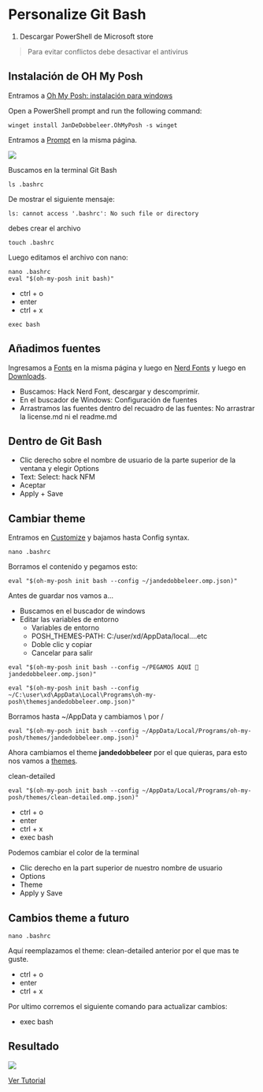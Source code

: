 # Personalize Git Bash 
1. Descargar PowerShell de Microsoft store 

> Para evitar conflictos debe desactivar el antivirus  


## Instalación de OH My Posh  

Entramos a [Oh My Posh: instalación para windows](https://ohmyposh.dev/docs/installation/windows)

Open a PowerShell prompt and run the following command:
```shell
winget install JanDeDobbeleer.OhMyPosh -s winget
```

Entramos a [Prompt](https://ohmyposh.dev/docs/installation/prompt) en la misma página. 

![](https://i.postimg.cc/GtGG7bPD/elegir-bash.png)

Buscamos en la terminal Git  Bash
```shell
ls .bashrc
```

De mostrar el siguiente mensaje: 
```shell
ls: cannot access '.bashrc': No such file or directory
```

debes crear el archivo
```shell
touch .bashrc
```

Luego editamos el archivo con nano: 
```shell
nano .bashrc
eval "$(oh-my-posh init bash)"
```
- ctrl + o 
- enter 
- ctrl + x

```shell
exec bash 
```

## Añadimos fuentes 

Ingresamos a [Fonts](https://ohmyposh.dev/docs/installation/fonts) en la misma página y luego en [Nerd Fonts](https://www.nerdfonts.com/) y luego en [Downloads](https://www.nerdfonts.com/font-downloads). 

- Buscamos:  Hack Nerd Font, descargar y descomprimir.
- En el buscador de Windows: Configuración de fuentes 
- Arrastramos las fuentes dentro del recuadro de las fuentes: No arrastrar la license.md ni el readme.md

## Dentro de Git Bash 
- Clic derecho sobre el nombre de usuario de la parte superior de la ventana y elegir Options 
- Text: Select: hack NFM
- Aceptar 
- Apply + Save

## Cambiar theme 

Entramos en [Customize](https://ohmyposh.dev/docs/installation/customize) y bajamos hasta Config syntax. 

```shell
nano .bashrc
```
Borramos el contenido y pegamos esto: 

```shell
eval "$(oh-my-posh init bash --config ~/jandedobbeleer.omp.json)"
```

Antes de guardar nos vamos a... 
- Buscamos en el buscador de windows 
- Editar las variables de entorno
	- Variables de entorno 
	- POSH_THEMES-PATH: C:/user/xd/AppData/local....etc
	- Doble clic y copiar 
	- Cancelar para salir 

```shell
eval "$(oh-my-posh init bash --config ~/PEGAMOS AQUÍ 👀jandedobbeleer.omp.json)"
```

```shell
eval "$(oh-my-posh init bash --config ~/C:\user\xd\AppData\Local\Programs\oh-my-posh\themesjandedobbeleer.omp.json)"
```

Borramos hasta ~/AppData y cambiamos \ por /
```shell
eval "$(oh-my-posh init bash --config ~/AppData/Local/Programs/oh-my-posh/themes/jandedobbeleer.omp.json)"
```

Ahora cambiamos el theme **jandedobbeleer** por el que quieras, para esto nos vamos a [themes](https://ohmyposh.dev/docs/themes).


clean-detailed
```shell
eval "$(oh-my-posh init bash --config ~/AppData/Local/Programs/oh-my-posh/themes/clean-detailed.omp.json)"
```

- ctrl + o 
- enter 
- ctrl + x
- exec bash 

Podemos cambiar el color de la terminal 
- Clic derecho en la part superior de nuestro nombre de usuario 
- Options 
- Theme 
- Apply y Save

## Cambios theme a futuro 

```shell
nano .bashrc
```

Aquí reemplazamos el theme: clean-detailed anterior por el que mas te guste. 

- ctrl + o 
- enter 
- ctrl + x

Por ultimo corremos el siguiente comando para actualizar cambios:  
- exec bash 

## Resultado 

![](https://i.postimg.cc/C5LLdqSJ/theme-clean-detailed.png)

[Ver Tutorial](https://www.youtube.com/watch?v=Bkaox81ppds)
